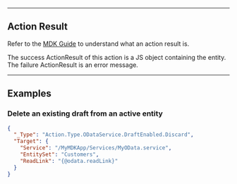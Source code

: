 
----
## Action Result
Refer to the [MDK Guide](https://help.sap.com/doc/f53c64b93e5140918d676b927a3cd65b/Cloud/en-US/docs-en/guides/getting-started/mdk/development/action-binding-and-result.html#action-results) to understand what an action result is.

The success ActionResult of this action is a JS object containing the entity. The failure ActionResult is an error message.

----
## Examples

### Delete an existing draft from an active entity  

```json
{
  "_Type": "Action.Type.ODataService.DraftEnabled.Discard",
  "Target": {
    "Service": "/MyMDKApp/Services/MyOData.service",
    "EntitySet": "Customers",
    "ReadLink": "{@odata.readLink}"
  }
}
```